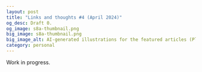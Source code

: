 ```yaml
---
layout: post
title: "Links and thoughts #4 (April 2024)"
og_desc: Draft 0.
og_image: s8a-thumbnail.png
big_image: s8a-thumbnail.png
big_image_alt: AI-generated illustrations for the featured articles (Playground v2).
category: personal
---
```


Work in progress.

